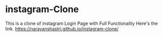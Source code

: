 # instagram-Clone
This is a clone of instagram Login Page with Full Functionality
Here's the link.
https://narayanshastri.github.io/instagram-clone/
